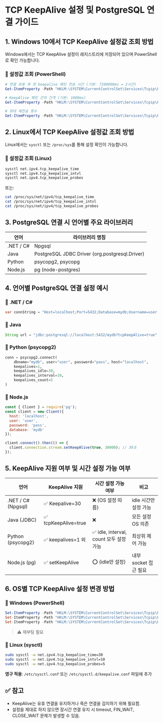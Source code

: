 
# TCP KeepAlive 설정 및 PostgreSQL 연결 가이드

## 1. Windows 10에서 TCP KeepAlive 설정값 조회 방법

Windows에서는 TCP KeepAlive 설정이 레지스트리에 저장되어 있으며 PowerShell로 확인 가능합니다.

### 📌 설정값 조회 (PowerShell)
```powershell
# 연결 유휴 후 첫 keepalive 패킷 전송 시간 (기본: 7200000ms = 2시간)
Get-ItemProperty -Path "HKLM:\SYSTEM\CurrentControlSet\Services\Tcpip\Parameters" -Name "KeepAliveTime"

# KeepAlive 패킷 간의 간격 (기본: 1000ms)
Get-ItemProperty -Path "HKLM:\SYSTEM\CurrentControlSet\Services\Tcpip\Parameters" -Name "KeepAliveInterval"

# 최대 재전송 횟수
Get-ItemProperty -Path "HKLM:\SYSTEM\CurrentControlSet\Services\Tcpip\Parameters" -Name "TcpMaxDataRetransmissions"
```

## 2. Linux에서 TCP KeepAlive 설정값 조회 방법

Linux에서는 `sysctl` 또는 `/proc/sys`를 통해 설정 확인이 가능합니다.

### 📌 설정값 조회 (Linux)
```bash
sysctl net.ipv4.tcp_keepalive_time
sysctl net.ipv4.tcp_keepalive_intvl
sysctl net.ipv4.tcp_keepalive_probes
```

또는:

```bash
cat /proc/sys/net/ipv4/tcp_keepalive_time
cat /proc/sys/net/ipv4/tcp_keepalive_intvl
cat /proc/sys/net/ipv4/tcp_keepalive_probes
```

## 3. PostgreSQL 연결 시 언어별 주요 라이브러리

| 언어 | 라이브러리 명칭 |
|------|-----------------|
| .NET / C# | Npgsql |
| Java      | PostgreSQL JDBC Driver (org.postgresql.Driver) |
| Python    | psycopg2, psycopg |
| Node.js   | pg (node-postgres) |

## 4. 언어별 PostgreSQL 연결 설정 예시

### 🔹 .NET / C#
```csharp
var connString = "Host=localhost;Port=5432;Database=mydb;Username=user;Password=pass;Keepalive=30;";
```

### 🔹 Java
```java
String url = "jdbc:postgresql://localhost:5432/mydb?tcpKeepAlive=true";
```

### 🔹 Python (psycopg2)
```python
conn = psycopg2.connect(
    dbname="mydb", user="user", password="pass", host="localhost",
    keepalives=1,
    keepalives_idle=30,
    keepalives_interval=10,
    keepalives_count=5
)
```

### 🔹 Node.js
```javascript
const { Client } = require('pg');
const client = new Client({
  host: 'localhost',
  user: 'user',
  password: 'pass',
  database: 'mydb'
});

client.connect().then(() => {
  client.connection.stream.setKeepAlive(true, 30000); // 30초
});
```

## 5. KeepAlive 지원 여부 및 시간 설정 가능 여부

| 언어 | KeepAlive 지원 | 시간 설정 가능 여부 | 비고 |
|------|----------------|----------------------|------|
| .NET / C# (Npgsql) | ✅ Keepalive=30 | ❌ (OS 설정 따름) | idle 시간만 설정 가능 |
| Java (JDBC)         | ✅ tcpKeepAlive=true | ❌ | 모든 설정 OS 의존 |
| Python (psycopg2)   | ✅ keepalives=1 외 | ✅ idle, interval, count 모두 설정 가능 | 최상위 제어 가능 |
| Node.js (pg)        | ✅ setKeepAlive | ⭕ (idle만 설정) | 내부 socket 접근 필요 |

## 6. OS별 TCP KeepAlive 설정 변경 방법

### 🔹 Windows (PowerShell)
```powershell
Set-ItemProperty -Path "HKLM:\SYSTEM\CurrentControlSet\Services\Tcpip\Parameters" -Name "KeepAliveTime" -Value 30000
Set-ItemProperty -Path "HKLM:\SYSTEM\CurrentControlSet\Services\Tcpip\Parameters" -Name "KeepAliveInterval" -Value 1000
Set-ItemProperty -Path "HKLM:\SYSTEM\CurrentControlSet\Services\Tcpip\Parameters" -Name "TcpMaxDataRetransmissions" -Value 5
```
> ⚠️ 재부팅 필요

### 🔹 Linux (sysctl)
```bash
sudo sysctl -w net.ipv4.tcp_keepalive_time=30
sudo sysctl -w net.ipv4.tcp_keepalive_intvl=10
sudo sysctl -w net.ipv4.tcp_keepalive_probes=5
```

**영구 적용**: `/etc/sysctl.conf` 또는 `/etc/sysctl.d/keepalive.conf` 파일에 추가

## ✅ 참고

- KeepAlive는 유휴 연결을 유지하거나 죽은 연결을 감지하기 위해 필요함.
- 설정을 제대로 하지 않으면 장시간 연결 유지 시 timeout, FIN_WAIT, CLOSE_WAIT 문제가 발생할 수 있음.
